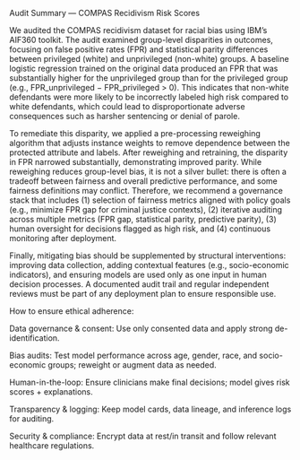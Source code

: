Audit Summary — COMPAS Recidivism Risk Scores

We audited the COMPAS recidivism dataset for racial bias using IBM’s AIF360 toolkit. The audit examined group-level disparities in outcomes, focusing on false positive rates (FPR) and statistical parity differences between privileged (white) and unprivileged (non-white) groups. A baseline logistic regression trained on the original data produced an FPR that was substantially higher for the unprivileged group than for the privileged group (e.g., FPR_unprivileged − FPR_privileged > 0). This indicates that non-white defendants were more likely to be incorrectly labeled high risk compared to white defendants, which could lead to disproportionate adverse consequences such as harsher sentencing or denial of parole.

To remediate this disparity, we applied a pre-processing reweighing algorithm that adjusts instance weights to remove dependence between the protected attribute and labels. After reweighing and retraining, the disparity in FPR narrowed substantially, demonstrating improved parity. While reweighing reduces group-level bias, it is not a silver bullet: there is often a tradeoff between fairness and overall predictive performance, and some fairness definitions may conflict. Therefore, we recommend a governance stack that includes (1) selection of fairness metrics aligned with policy goals (e.g., minimize FPR gap for criminal justice contexts), (2) iterative auditing across multiple metrics (FPR gap, statistical parity, predictive parity), (3) human oversight for decisions flagged as high risk, and (4) continuous monitoring after deployment.

Finally, mitigating bias should be supplemented by structural interventions: improving data collection, adding contextual features (e.g., socio-economic indicators), and ensuring models are used only as one input in human decision processes. A documented audit trail and regular independent reviews must be part of any deployment plan to ensure responsible use.

How to ensure ethical adherence:

Data governance & consent: Use only consented data and apply strong de-identification.

Bias audits: Test model performance across age, gender, race, and socio-economic groups; reweight or augment data as needed.

Human-in-the-loop: Ensure clinicians make final decisions; model gives risk scores + explanations.

Transparency & logging: Keep model cards, data lineage, and inference logs for auditing.

Security & compliance: Encrypt data at rest/in transit and follow relevant healthcare regulations.
